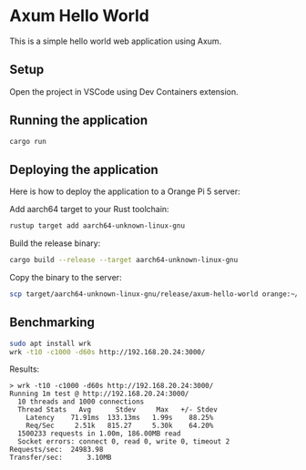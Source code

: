 # Axum Hello World

This is a simple hello world web application using Axum.

## Setup

Open the project in VSCode using Dev Containers extension.

## Running the application

```sh
cargo run
```

## Deploying the application

Here is how to deploy the application to a Orange Pi 5 server:

Add aarch64 target to your Rust toolchain:

```sh
rustup target add aarch64-unknown-linux-gnu
```

Build the release binary:

```sh
cargo build --release --target aarch64-unknown-linux-gnu
```

Copy the binary to the server:

```sh
scp target/aarch64-unknown-linux-gnu/release/axum-hello-world orange:~/axum-hello-world
```


## Benchmarking

```sh
sudo apt install wrk
wrk -t10 -c1000 -d60s http://192.168.20.24:3000/
```


Results:

```
> wrk -t10 -c1000 -d60s http://192.168.20.24:3000/
Running 1m test @ http://192.168.20.24:3000/
  10 threads and 1000 connections
  Thread Stats   Avg      Stdev     Max   +/- Stdev
    Latency    71.91ms  133.13ms   1.99s    88.25%
    Req/Sec     2.51k   815.27     5.30k    64.20%
  1500233 requests in 1.00m, 186.00MB read
  Socket errors: connect 0, read 0, write 0, timeout 2
Requests/sec:  24983.98
Transfer/sec:      3.10MB

```
